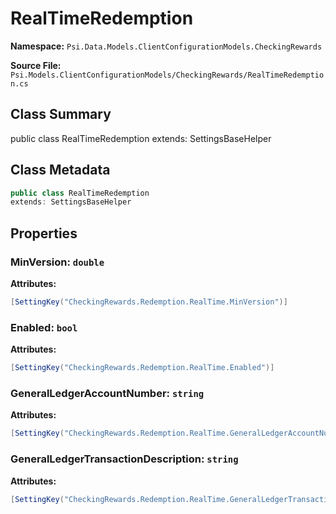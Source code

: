 # RealTimeRedemption

**Namespace:** `Psi.Data.Models.ClientConfigurationModels.CheckingRewards`

**Source File:** `Psi.Models.ClientConfigurationModels/CheckingRewards/RealTimeRedemption.cs`

## Class Summary

public class RealTimeRedemption
extends: SettingsBaseHelper

## Class Metadata

```typescript
public class RealTimeRedemption
extends: SettingsBaseHelper
```

## Properties

### MinVersion: `double`

**Attributes:**
```csharp
[SettingKey("CheckingRewards.Redemption.RealTime.MinVersion")]
```

### Enabled: `bool`

**Attributes:**
```csharp
[SettingKey("CheckingRewards.Redemption.RealTime.Enabled")]
```

### GeneralLedgerAccountNumber: `string`

**Attributes:**
```csharp
[SettingKey("CheckingRewards.Redemption.RealTime.GeneralLedgerAccountNumber")]
```

### GeneralLedgerTransactionDescription: `string`

**Attributes:**
```csharp
[SettingKey("CheckingRewards.Redemption.RealTime.GeneralLedgerTransactionDescription")]
```
